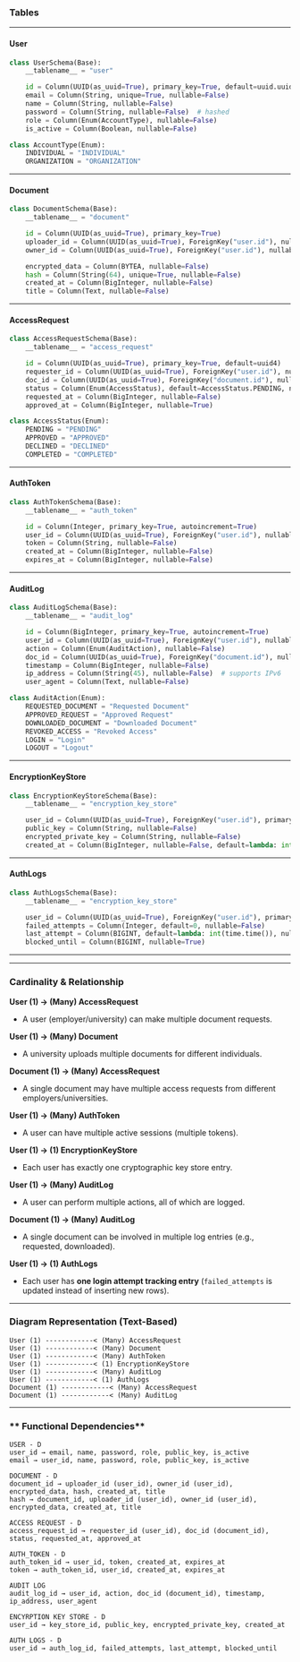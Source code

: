 ### Tables

---
#### User
```python
class UserSchema(Base):
    __tablename__ = "user"

    id = Column(UUID(as_uuid=True), primary_key=True, default=uuid.uuid4)
    email = Column(String, unique=True, nullable=False)
    name = Column(String, nullable=False)
    password = Column(String, nullable=False)  # hashed
    role = Column(Enum(AccountType), nullable=False)
    is_active = Column(Boolean, nullable=False)

class AccountType(Enum):
    INDIVIDUAL = "INDIVIDUAL"
    ORGANIZATION = "ORGANIZATION"
```

---
#### Document
```python
class DocumentSchema(Base):
    __tablename__ = "document"

    id = Column(UUID(as_uuid=True), primary_key=True)
    uploader_id = Column(UUID(as_uuid=True), ForeignKey("user.id"), nullable=False)
    owner_id = Column(UUID(as_uuid=True), ForeignKey("user.id"), nullable=False)

    encrypted_data = Column(BYTEA, nullable=False)
    hash = Column(String(64), unique=True, nullable=False)
    created_at = Column(BigInteger, nullable=False)
    title = Column(Text, nullable=False)
```

---

#### AccessRequest
```python
class AccessRequestSchema(Base):
    __tablename__ = "access_request"

    id = Column(UUID(as_uuid=True), primary_key=True, default=uuid4)
    requester_id = Column(UUID(as_uuid=True), ForeignKey("user.id"), nullable=False)
    doc_id = Column(UUID(as_uuid=True), ForeignKey("document.id"), nullable=False)
    status = Column(Enum(AccessStatus), default=AccessStatus.PENDING, nullable=False)
    requested_at = Column(BigInteger, nullable=False)
    approved_at = Column(BigInteger, nullable=True)

class AccessStatus(Enum):
    PENDING = "PENDING"
    APPROVED = "APPROVED"
    DECLINED = "DECLINED"
    COMPLETED = "COMPLETED"
```

---

#### AuthToken
```python
class AuthTokenSchema(Base):
    __tablename__ = "auth_token"

    id = Column(Integer, primary_key=True, autoincrement=True)
    user_id = Column(UUID(as_uuid=True), ForeignKey("user.id"), nullable=False)
    token = Column(String, nullable=False)
    created_at = Column(BigInteger, nullable=False)
    expires_at = Column(BigInteger, nullable=False)
```

---

#### AuditLog
```python
class AuditLogSchema(Base):
    __tablename__ = "audit_log"

    id = Column(BigInteger, primary_key=True, autoincrement=True)
    user_id = Column(UUID(as_uuid=True), ForeignKey("user.id"), nullable=False)
    action = Column(Enum(AuditAction), nullable=False)
    doc_id = Column(UUID(as_uuid=True), ForeignKey("document.id"), nullable=True)
    timestamp = Column(BigInteger, nullable=False)
    ip_address = Column(String(45), nullable=False)  # supports IPv6
    user_agent = Column(Text, nullable=False)

class AuditAction(Enum):
    REQUESTED_DOCUMENT = "Requested Document"
    APPROVED_REQUEST = "Approved Request"
    DOWNLOADED_DOCUMENT = "Downloaded Document"
    REVOKED_ACCESS = "Revoked Access"
    LOGIN = "Login"
    LOGOUT = "Logout"
```

---

#### EncryptionKeyStore
```python
class EncryptionKeyStoreSchema(Base):
    __tablename__ = "encryption_key_store"

    user_id = Column(UUID(as_uuid=True), ForeignKey("user.id"), primary_key=True, unique=True, nullable=False)
    public_key = Column(String, nullable=False)
    encrypted_private_key = Column(String, nullable=False)
    created_at = Column(BigInteger, nullable=False, default=lambda: int(time.time()))
```
---

#### AuthLogs
```python
class AuthLogsSchema(Base):
    __tablename__ = "encryption_key_store"

    user_id = Column(UUID(as_uuid=True), ForeignKey("user.id"), primary_key=True, unique=True, nullable=False)
    failed_attempts = Column(Integer, default=0, nullable=False)
    last_attempt = Column(BIGINT, default=lambda: int(time.time()), nullable=False)
    blocked_until = Column(BIGINT, nullable=True)
```

---

---

### Cardinality & Relationship

 **User (1) → (Many) AccessRequest**  
- A user (employer/university) can make multiple document requests.

 **User (1) → (Many) Document**  
- A university uploads multiple documents for different individuals.

 **Document (1) → (Many) AccessRequest**  
- A single document may have multiple access requests from different employers/universities.

 **User (1) → (Many) AuthToken**  
- A user can have multiple active sessions (multiple tokens).

 **User (1) → (1) EncryptionKeyStore**  
- Each user has exactly one cryptographic key store entry.

 **User (1) → (Many) AuditLog**  
- A user can perform multiple actions, all of which are logged.

 **Document (1) → (Many) AuditLog**  
- A single document can be involved in multiple log entries (e.g., requested, downloaded).

 **User (1) → (1) AuthLogs**  
   - Each user has **one login attempt tracking entry** (`failed_attempts` is updated instead of inserting new rows).

---

### **Diagram Representation (Text-Based)**
```
User (1) ------------< (Many) AccessRequest
User (1) ------------< (Many) Document
User (1) ------------< (Many) AuthToken
User (1) ------------< (1) EncryptionKeyStore
User (1) ------------< (Many) AuditLog
User (1) ------------< (1) AuthLogs
Document (1) ------------< (Many) AccessRequest
Document (1) ------------< (Many) AuditLog
```

---

### ** Functional Dependencies**
```text
USER - D
user_id → email, name, password, role, public_key, is_active  
email → user_id, name, password, role, public_key, is_active

DOCUMENT - D
document_id → uploader_id (user_id), owner_id (user_id), encrypted_data, hash, created_at, title  
hash → document_id, uploader_id (user_id), owner_id (user_id), encrypted_data, created_at, title

ACCESS REQUEST - D 
access_request_id → requester_id (user_id), doc_id (document_id), status, requested_at, approved_at

AUTH_TOKEN - D
auth_token_id → user_id, token, created_at, expires_at  
token → auth_token_id, user_id, created_at, expires_at

AUDIT LOG
audit_log_id → user_id, action, doc_id (document_id), timestamp, ip_address, user_agent

ENCYRPTION KEY STORE - D
user_id → key_store_id, public_key, encrypted_private_key, created_at

AUTH LOGS - D
user_id → auth_log_id, failed_attempts, last_attempt, blocked_until
```









